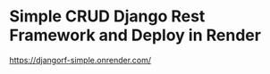 <h1 style=text-align: center; font-weight: bold;">
   Simple CRUD Django Rest Framework and Deploy in Render
</h1>

https://djangorf-simple.onrender.com/
